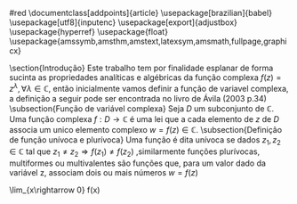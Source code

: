#red
\documentclass[addpoints]{article}
\usepackage[brazilian]{babel}
\usepackage[utf8]{inputenc}
\usepackage[export]{adjustbox}
\usepackage{hyperref}
\usepackage{float}
\usepackage{amssymb,amsthm,amstext,latexsym,amsmath,fullpage,graphicx}

\section{Introdução}
Este trabalho tem por finalidade esplanar de forma sucinta as propriedades analíticas e algébricas da função complexa $f(z)=z^{\lambda} , \forall \lambda \in \mathbb{C}$, então inicialmente vamos definir a função de variavel complexa, a definição a seguir pode ser encontrada no livro de Ávila (2003 p.34) 
\subsection{Função de variável complexa}
Seja $D$ um subconjunto de $\mathbb{C}$. Uma função complexa $f: D \longrightarrow \mathbb{C}$ é uma lei que a cada elemento de $z$ de $D$ associa um unico elemento complexo $w=f(z) \in \mathbb{C}$. 
\subsection{Definição de função unívoca e plurívoca}
Uma função é dita unívoca se dados $z_1, z_2\in \mathbb{C}$
tal que  $z_1 \neq z_2 \Rightarrow f(z_1) \neq f(z_2)$ ,similarmente funções plurívocas, multiformes ou multivalentes são funções que, para um valor dado da variável z, associam dois ou mais números  $w=f(z)$

\lim_{x\rightarrow 0} f(x) 
 
